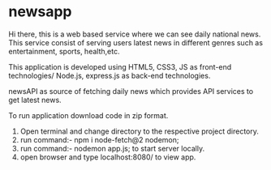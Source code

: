 # newsapp
Hi there, this is a web based service where we can see daily national news. This service consist of serving users latest news in different genres such as entertainment, sports, health,etc.

This application is developed using HTML5, CSS3, JS as front-end technologies/ Node.js, express.js as back-end technologies.

newsAPI as source of fetching daily news which provides API services to get latest news.

To run application download code in zip format.
1) Open terminal and change directory to the respective project directory.
2) run command:- npm i node-fetch@2 nodemon;
3) run command:- nodemon app.js; to start server locally.
4) open browser and type localhost:8080/ to view app.
